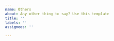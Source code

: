 ```yaml
---
name: Others
about: Any other thing to say? Use this template
title: ''
labels: ''
assignees: ''

---
```



